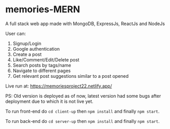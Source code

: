# memories-MERN
A full stack web app made with MongoDB, ExpressJs, ReactJs and NodeJs

User can:
1. Signup/Login
2. Google authentication
3. Create a post
4. Like/Comment/Edit/Delete post
5. Search posts by tags/name
6. Navigate to different pages 
7. Get relevant post suggestions similar to a post opened

Live run at: https://memoriesproject22.netlify.app/

PS: Old version is deployed as of now, latest version had some bugs after deployment due to which it is not live yet.

To run front-end do `cd client-up` then `npm install` and finally `npm start`.

To run back-end do `cd server-up` then `npm install` and finally `npm start`.
